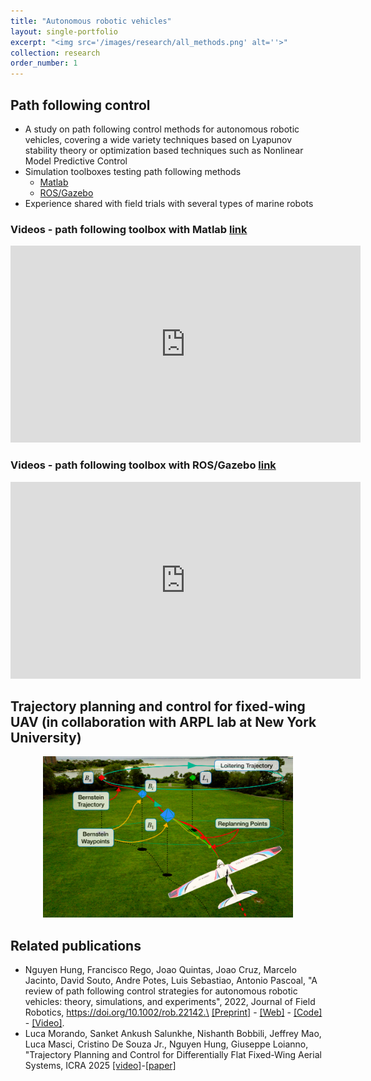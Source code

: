 ```yaml
---
title: "Autonomous robotic vehicles"
layout: single-portfolio
excerpt: "<img src='/images/research/all_methods.png' alt=''>"
collection: research
order_number: 1
---
```

## Path following control  

- A study on path following control methods for autonomous robotic vehicles, covering a wide variety techniques based on Lyapunov stability theory or optimization based techniques such as Nonlinear Model Predictive Control
- Simulation toolboxes testing path following methods
    - [Matlab](https://github.com/hungrepo/path-following-Matlab)
    - [ROS/Gazebo](https://github.com/dsor-isr/Paper-PathFollowingSurvey) 
- Experience shared with field trials with several types of marine robots

### Videos - path following toolbox with Matlab [link](https://github.com/hungrepo/path-following-Matlab)

<iframe width="560" height="315" src="https://www.youtube.com/embed/XutfsXijHPE" title="YouTube video player" frameborder="0" allow="accelerometer; autoplay; clipboard-write; encrypted-media; gyroscope; picture-in-picture" allowfullscreen></iframe>

### Videos - path following toolbox with ROS/Gazebo [link](https://github.com/dsor-isr/Paper-PathFollowingSurvey) 

<iframe width="560" height="315" src="https://www.youtube.com/embed/ihm4qh-bKvg" title="YouTube video player" frameborder="0" allow="accelerometer; autoplay; clipboard-write; encrypted-media; gyroscope; picture-in-picture" allowfullscreen></iframe>

## Trajectory planning and control for fixed-wing UAV (in collaboration with ARPL lab at New York University)

<p align="center">
<img src="/images/research/FW_UAV.png" width="400">
</p>

## Related publications
- Nguyen Hung, Francisco Rego, Joao Quintas, Joao Cruz, Marcelo Jacinto, David Souto, Andre
Potes, Luis Sebastiao, Antonio Pascoal, "A review of path following control strategies for autonomous robotic vehicles:
theory, simulations, and experiments", 2022, Journal of Field Robotics, https://doi.org/10.1002/rob.22142.\
[[Preprint]](/files/pdf/research/JFR2022_preprint.pdf) - [[Web]](https://doi.org/10.1002/rob.22142) - [[Code]](https://github.com/dsor-isr/Paper-PathFollowingSurvey) - [[Video]](https://nt-hung.github.io/research/motion-planning-navigation-control/).
- Luca Morando, Sanket Ankush Salunkhe, Nishanth Bobbili, Jeffrey Mao, Luca Masci, Cristino De Souza Jr., Nguyen Hung, Giuseppe Loianno, "Trajectory Planning and Control for Differentially Flat Fixed-Wing Aerial Systems, ICRA 2025 [[video]]()-[[paper]](https://arxiv.org/abs/2502.00581) 